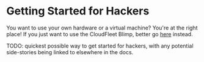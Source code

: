 # Getting Started for Hackers

You want to use your own hardware or a virtual machine?
You're at the right place! If you just want to use the CloudFleet Blimp,
better go [here](quickstart.html) instead.

TODO: quickest possible way to get started for hackers, with any potential
side-stories being linked to elsewhere in the docs.

